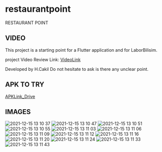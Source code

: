 # restaurantpoint

RESTAURANT POINT

## VIDEO

This project is a starting point for a Flutter application and for LaborBilisim.

project Video Review Link:
[VideoLink](https://digitalpratix.com/wp-content/uploads/2021-12-15-13.05.19.mp4)

Developed by H.Cakil
Do not hesitate to ask is there any unclear point.

## APK TO TRY
[APKLink_Drive](https://drive.google.com/file/d/1TgPHf61RGkKrKgsGGCZHFBxI2bLETIcI/view?usp=sharing)

## IMAGES


![2021-12-15 13 10 37](https://user-images.githubusercontent.com/48150826/146167370-42726810-5fee-4bb7-a60b-70bb2f33f925.jpg)
![2021-12-15 13 10 47](https://user-images.githubusercontent.com/48150826/146167383-6b5df8e0-51df-4462-812e-371f37d35215.jpg)
![2021-12-15 13 10 51](https://user-images.githubusercontent.com/48150826/146167387-4d7376ef-261e-4c61-9874-fedbc5c0c916.jpg)
![2021-12-15 13 10 55](https://user-images.githubusercontent.com/48150826/146167388-c86ff7c9-b13b-45d7-b346-d1c817d0a0a3.jpg)
![2021-12-15 13 11 03](https://user-images.githubusercontent.com/48150826/146167394-75ba3242-1d6f-4b48-8c9a-bdd080e50739.jpg)
![2021-12-15 13 11 06](https://user-images.githubusercontent.com/48150826/146167395-9dd35adf-74da-4783-904d-d6c548f558a0.jpg)
![2021-12-15 13 11 09](https://user-images.githubusercontent.com/48150826/146167397-1be747f3-4cf2-47b1-9320-4ca5a7c9cadd.jpg)
![2021-12-15 13 11 12](https://user-images.githubusercontent.com/48150826/146167399-7a43347a-148a-463d-95c8-aa95c006b2f1.jpg)
![2021-12-15 13 11 16](https://user-images.githubusercontent.com/48150826/146167401-b95ab556-c89c-4945-b289-50efe3cca612.jpg)
![2021-12-15 13 11 20](https://user-images.githubusercontent.com/48150826/146167403-87b216bd-af39-491e-bb58-88fa94b75c02.jpg)
![2021-12-15 13 11 24](https://user-images.githubusercontent.com/48150826/146167405-914dd541-cd8d-4192-b16e-d746575288eb.jpg)
![2021-12-15 13 11 33](https://user-images.githubusercontent.com/48150826/146167406-ea57a78c-1a8d-4fe3-85be-4397cbf71ead.jpg)
![2021-12-15 13 11 43](https://user-images.githubusercontent.com/48150826/146167407-0b0a2631-0677-494a-a20f-e1186325234b.jpg)



